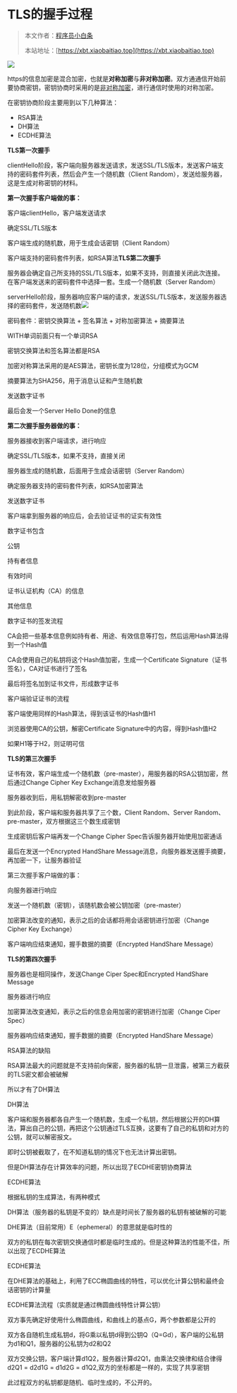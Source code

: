 # TLS的握手过程

> 本文作者：[程序员小白条](https://github.com/luoye6)
>
> 本站地址：[https://xbt.xiaobaitiao.top](https://xbt.xiaobaitiao.top)

![](https://pic.yupi.icu/5563/202506241921993.png)

https的信息加密是混合加密，也就是**对称加密**与**非对称加密**。双方通通信开始前要协商密钥，密钥协商时采用的是[非对称加密](https://so.csdn.net/so/search?q=非对称加密&spm=1001.2101.3001.7020)，进行通信时使用的对称加密。

在密钥协商阶段主要用到以下几种算法：

- RSA算法
- DH算法
- ECDHE算法

**TLS第一次握手**

clientHello阶段，客户端向服务器发送请求，发送SSL/TLS版本，发送客户端支持的密码套件列表，然后会产生一个随机数（Client Random），发送给服务器，这是生成对称密钥的材料。



**第一次握手客户端做的事：**

客户端clientHello，客户端发送请求

确定SSL/TLS版本

客户端生成的随机数，用于生成会话密钥（Client Random）

客户端支持的密码套件列表，如RSA算法**TLS第二次握手**

服务器会确定自己所支持的SSL/TLS版本，如果不支持，则直接关闭此次连接。在客户端发送来的密码套件中选择一套。生成一个随机数（Server Random）

serverHello阶段，服务器响应客户端的请求，发送SSL/TLS版本，发送服务器选择的密码套件，发送随机数![](https://pic.yupi.icu/5563/202506241921409.png)

密码套件：密钥交换算法 + 签名算法 + 对称加密算法 + 摘要算法

WITH单词前面只有一个单词RSA

密钥交换算法和签名算法都是RSA

加密对称算法采用的是AES算法，密钥长度为128位，分组模式为GCM

摘要算法为SHA256，用于消息认证和产生随机数

发送数字证书

最后会发一个Server Hello Done的信息



**第二次握手服务器做的事：**

服务器接收到客户端请求，进行响应

确定SSL/TLS版本，如果不支持，直接关闭

服务器生成的随机数，后面用于生成会话密钥（Server Random）

确定服务器支持的密码套件列表，如RSA加密算法

发送数字证书

客户端拿到服务器的响应后，会去验证证书的证实有效性

数字证书包含

公钥

持有者信息

有效时间

证书认证机构（CA）的信息

其他信息

数字证书的签发流程

CA会把一些基本信息例如持有者、用途、有效信息等打包，然后运用Hash算法得到一个Hash值

CA会使用自己的私钥将这个Hash值加密，生成一个Certificate Signature（证书签名），CA对证书进行了签名

最后将签名加到证书文件，形成数字证书

客户端验证证书的流程

客户端使用同样的Hash算法，得到该证书的Hash值H1

浏览器使用CA的公钥，解密Certificate Signature中的内容，得到Hash值H2

如果H1等于H2，则证明可信



**TLS的第三次握手**

证书有效，客户端生成一个随机数（pre-master），用服务器的RSA公钥加密，然后通过Change Cipher Key Exchange消息发给服务器

服务器收到后，用私钥解密收到pre-master

到此阶段，客户端和服务器共享了三个数，Client Random、Server Random、pre-master，双方根据这三个数生成密钥

生成密钥后客户端再发一个Change Cipher Spec告诉服务器开始使用加密通话

最后在发送一个Encrypted HandShare Message消息，向服务器发送握手摘要，再加密一下，让服务器验证

第三次握手客户端做的事：

向服务器进行响应

发送一个随机数（密钥），该随机数会被公钥加密（pre-master）

加密算法改变的通知，表示之后的会话都将用会话密钥进行加密（Change Cipher Key Exchange）

客户端响应结束通知，握手数据的摘要（Encrypted HandShare Message）



**TLS的第四次握手**

服务器也是相同操作，发送Change Ciper Spec和Encrypted HandShare Message

服务器进行响应

加密算法改变通知，表示之后的信息会用加密的密钥进行加密（Change Ciper Spec）

服务器响应结束通知，握手数据的摘要（Encrypted HandShare Message）

RSA算法的缺陷

RSA算法最大的问题就是不支持前向保密，服务器的私钥一旦泄露，被第三方截获的TLS密文都会被破解

所以才有了DH算法

DH算法

客户端和服务器都各自产生一个随机数，生成一个私钥，然后根据公开的DH算法，算出自己的公钥，再把这个公钥通过TLS互换，这要有了自己的私钥和对方的公钥，就可以解密报文。

即时公钥被截取了，在不知道私钥的情况下也无法计算出密钥。

但是DH算法存在计算效率的问题，所以出现了ECDHE密钥协商算法

ECDHE算法

根据私钥的生成算法，有两种模式

DH算法（服务器的私钥是不变的）缺点是时间长了服务器的私钥有被破解的可能

DHE算法（目前常用）E（ephemeral）的意思就是临时性的

双方的私钥在每次密钥交换通信时都是临时生成的。但是这种算法的性能不佳，所以出现了ECDHE算法

ECDHE算法

在DHE算法的基础上，利用了ECC椭圆曲线的特性，可以优化计算公钥和最终会话密钥的计算量

ECDHE算法流程（实质就是通过椭圆曲线特性计算公钥）

双方事先确定好使用什么椭圆曲线，和曲线上的基点G，两个参数都是公开的

双方各自随机生成私钥d，将G乘以私钥d得到公钥Q（Q=Gd），客户端的公私钥为d1和Q1，服务器的公私钥为d2和Q2

双方交换公钥，客户端计算d1Q2，服务器计算d2Q1，由乘法交换律和结合律得d2Q1 = d2d1G = d1d2G = d1Q2,双方的坐标都是一样的，实现了共享密钥

此过程双方的私钥都是随机、临时生成的，不公开的。